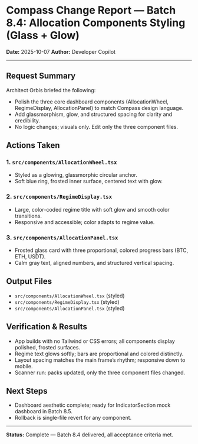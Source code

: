 # Compass Change Report — Batch 8.4: Allocation Components Styling (Glass + Glow)

**Date:** 2025-10-07
**Author:** Developer Copilot

---

## Request Summary

Architect Orbis briefed the following:
- Polish the three core dashboard components (AllocationWheel, RegimeDisplay, AllocationPanel) to match Compass design language.
- Add glassmorphism, glow, and structured spacing for clarity and credibility.
- No logic changes; visuals only. Edit only the three component files.

## Actions Taken

### 1. `src/components/AllocationWheel.tsx`
- Styled as a glowing, glassmorphic circular anchor.
- Soft blue ring, frosted inner surface, centered text with glow.

### 2. `src/components/RegimeDisplay.tsx`
- Large, color-coded regime title with soft glow and smooth color transitions.
- Responsive and accessible; color adapts to regime value.

### 3. `src/components/AllocationPanel.tsx`
- Frosted glass card with three proportional, colored progress bars (BTC, ETH, USDT).
- Calm gray text, aligned numbers, and structured vertical spacing.

## Output Files
- `src/components/AllocationWheel.tsx` (styled)
- `src/components/RegimeDisplay.tsx` (styled)
- `src/components/AllocationPanel.tsx` (styled)

## Verification & Results
- App builds with no Tailwind or CSS errors; all components display polished, frosted surfaces.
- Regime text glows softly; bars are proportional and colored distinctly.
- Layout spacing matches the main frame’s rhythm; responsive down to mobile.
- Scanner run: packs updated, only the three component files changed.

## Next Steps
- Dashboard aesthetic complete; ready for IndicatorSection mock dashboard in Batch 8.5.
- Rollback is single-file revert for any component.

---

**Status:** Complete — Batch 8.4 delivered, all acceptance criteria met.
